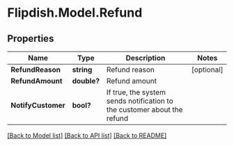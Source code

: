 # Flipdish.Model.Refund
## Properties

Name | Type | Description | Notes
------------ | ------------- | ------------- | -------------
**RefundReason** | **string** | Refund reason | [optional] 
**RefundAmount** | **double?** | Refund amount | 
**NotifyCustomer** | **bool?** | If true, the system sends notification to the customer about the refund | 

[[Back to Model list]](../README.md#documentation-for-models) [[Back to API list]](../README.md#documentation-for-api-endpoints) [[Back to README]](../README.md)

